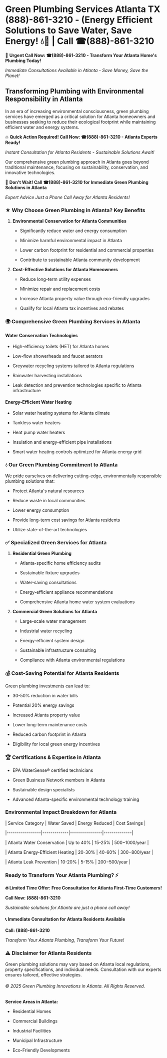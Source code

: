 # Green Plumbing Services Atlanta TX (888)-861-3210 - (Energy Efficient Solutions to Save Water, Save Energy! 💧🌿 | Call ☎(888)-861-3210

🚨 **Urgent Call Now: ☎(888)-861-3210 - Transform Your Atlanta Home's Plumbing Today!**
*Immediate Consultations Available in Atlanta - Save Money, Save the Planet!*

## Transforming Plumbing with Environmental Responsibility in Atlanta

In an era of increasing environmental consciousness, green plumbing services have emerged as a critical solution for Atlanta homeowners and businesses seeking to reduce their ecological footprint while maintaining efficient water and energy systems. 

🔥 **Quick Action Required! Call Now: ☎(888)-861-3210 - Atlanta Experts Ready!**
*Instant Consultation for Atlanta Residents - Sustainable Solutions Await!*

Our comprehensive green plumbing approach in Atlanta goes beyond traditional maintenance, focusing on sustainability, conservation, and innovative technologies.

🚨 **Don't Wait! Call ☎(888)-861-3210 for Immediate Green Plumbing Solutions in Atlanta**
*Expert Advice Just a Phone Call Away for Atlanta Residents!*

### ★ Why Choose Green Plumbing in Atlanta? Key Benefits

1. **Environmental Conservation for Atlanta Communities** 
   - Significantly reduce water and energy consumption
   - Minimize harmful environmental impact in Atlanta
   - Lower carbon footprint for residential and commercial properties
   - Contribute to sustainable Atlanta community development

2. **Cost-Effective Solutions for Atlanta Homeowners** 
   - Reduce long-term utility expenses
   - Minimize repair and replacement costs
   - Increase Atlanta property value through eco-friendly upgrades
   - Qualify for local Atlanta tax incentives and rebates

### 🌍 Comprehensive Green Plumbing Services in Atlanta

#### Water Conservation Technologies
- High-efficiency toilets (HET) for Atlanta homes
- Low-flow showerheads and faucet aerators
- Greywater recycling systems tailored to Atlanta regulations
- Rainwater harvesting installations
- Leak detection and prevention technologies specific to Atlanta infrastructure

#### Energy-Efficient Water Heating
- Solar water heating systems for Atlanta climate
- Tankless water heaters
- Heat pump water heaters
- Insulation and energy-efficient pipe installations
- Smart water heating controls optimized for Atlanta energy grid

### 💧 Our Green Plumbing Commitment to Atlanta

We pride ourselves on delivering cutting-edge, environmentally responsible plumbing solutions that:
- Protect Atlanta's natural resources
- Reduce waste in local communities
- Lower energy consumption
- Provide long-term cost savings for Atlanta residents
- Utilize state-of-the-art technologies

### ✅ Specialized Green Services for Atlanta

1. **Residential Green Plumbing**
   - Atlanta-specific home efficiency audits
   - Sustainable fixture upgrades
   - Water-saving consultations
   - Energy-efficient appliance recommendations
   - Comprehensive Atlanta home water system evaluations

2. **Commercial Green Solutions for Atlanta**
   - Large-scale water management
   - Industrial water recycling
   - Energy-efficient system design
   - Sustainable infrastructure consulting
   - Compliance with Atlanta environmental regulations

### 💰 Cost-Saving Potential for Atlanta Residents

Green plumbing investments can lead to:
- 30-50% reduction in water bills
- Potential 20% energy savings
- Increased Atlanta property value
- Lower long-term maintenance costs
- Reduced carbon footprint in Atlanta
- Eligibility for local green energy incentives

### 🏆 Certifications & Expertise in Atlanta

- EPA WaterSense® certified technicians
- Green Business Network members in Atlanta
- Sustainable design specialists
- Advanced Atlanta-specific environmental technology training

### Environmental Impact Breakdown for Atlanta

| Service Category | Water Saved | Energy Reduced | Cost Savings |
|-----------------|-------------|----------------|--------------|
| Atlanta Water Conservation | Up to 40% | 15-25% | $500-$1000/year |
| Atlanta Energy-Efficient Heating | 20-30% | 40-60% | $300-$800/year |
| Atlanta Leak Prevention | 10-20% | 5-15% | $200-$500/year |

### Ready to Transform Your Atlanta Plumbing? ⚡

**🔥 Limited Time Offer: Free Consultation for Atlanta First-Time Customers!**

**Call Now: (888)-861-3210**
*Sustainable solutions for Atlanta are just a phone call away!*

#### 📞 Immediate Consultation for Atlanta Residents Available

**Call: (888)-861-3210**
*Transform Your Atlanta Plumbing, Transform Your Future!*

### ⚠️ Disclaimer for Atlanta Residents

Green plumbing solutions may vary based on Atlanta local regulations, property specifications, and individual needs. Consultation with our experts ensures tailored, effective strategies.

###### © 2025 Green Plumbing Innovations in Atlanta. All Rights Reserved.

**Service Areas in Atlanta:** 
- Residential Homes
- Commercial Buildings
- Industrial Facilities
- Municipal Infrastructure
- Eco-Friendly Developments